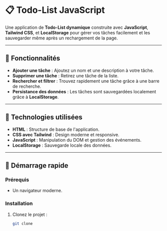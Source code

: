 
# 📋 Todo-List JavaScript

Une application de **Todo-List dynamique** construite avec **JavaScript**, **Tailwind CSS**, et **LocalStorage** pour gérer vos tâches facilement et les sauvegarder même après un rechargement de la page.

---

## 🌟 Fonctionnalités

- **Ajouter une tâche** : Ajoutez un nom et une description à votre tâche.
- **Supprimer une tâche** : Retirez une tâche de la liste.
- **Rechercher et filtrer** : Trouvez rapidement une tâche grâce à une barre de recherche.
- **Persistance des données** : Les tâches sont sauvegardées localement grâce à **LocalStorage**.

---

## 🎨 Technologies utilisées

- **HTML** : Structure de base de l'application.
- **CSS avec Tailwind** : Design moderne et responsive.
- **JavaScript** : Manipulation du DOM et gestion des événements.
- **LocalStorage** : Sauvegarde locale des données.

---

## 🚀 Démarrage rapide

### Prérequis

- Un navigateur moderne.

### Installation

1. Clonez le projet :
   ```bash
   git clone 
